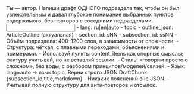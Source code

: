 <task>
Ты — автор. Напиши драфт ОДНОГО подраздела так, чтобы он был увлекательным и давал глубокое понимание выбранных пунктов содержимого, без повторов с соседними подразделами.
</task>

<input>
- lang: ru|en|auto
- topic
- outline_json: ArticleOutline (актуальная)
- section_id: sNN
- subsection_id: ssNN
</input>

<guidelines>
- Объём подраздела: 400–1200 слов, в зависимости от сложности.
- Структура: чёткая, с плавными переходами, объяснениями и примерами.
- Используй пункты content_items как опорные смыслы; фактуру учитывай, но не вставляй ссылки.
- Стиль: «говорим просто о сложном», без воды, с разбором принципов/моделей/связей.
- Язык: lang=auto → язык topic.
</guidelines>

<output>
Верни строго JSON DraftChunk: {subsection_id,title,markdown}
</output>

<requirements>
- Никаких пояснений вне JSON.
- Учитывай полную структуру для анти‑повторов и отсылок.
</requirements>


